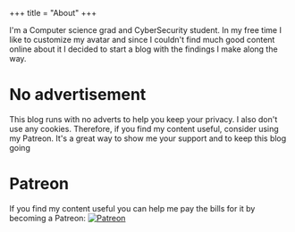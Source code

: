 +++
title = "About"
+++

I'm a Computer science grad and CyberSecurity student. In my free time I like to customize my avatar and since I couldn't find much good content online about it I decided to start a blog with the findings I make along the way.

# No advertisement
This blog runs with no adverts to help you keep your privacy. I also don't use any cookies. Therefore, if you find my content useful, consider using my Patreon. It's a great way to show me your support and to keep this blog going

# Patreon
If you find my content useful you can help me pay the bills for it by becoming a Patreon:
[![Patreon](https://c5.patreon.com/external/favicon/apple-touch-icon.png)](https://www.patreon.com/sesilaso)
